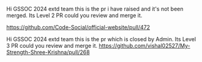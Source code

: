 Hi GSSOC 2024 extd team this is the pr i have raised and it's not been merged. 
Its Level 2 PR 
could you review and merge it.

https://github.com/Code-Social/official-website/pull/472

Hi GSSOC 2024 extd team this is the pr which is closed by Admin. Its Level 3 PR could you review and merge it.
https://github.com/vishal02527/My-Strength-Shree-Krishna/pull/268

